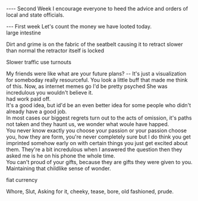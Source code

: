 ---- Second Week 
I encourage everyone to heed the advice and orders of local and state officials.  


--- First week 
Let's count the money we have looted today.  
large intestine
 
Dirt and grime is on the fabric of the seatbelt causing it to retract slower than normal
the retractor itself is locked 


Slower traffic use turnouts 

My friends were like what are your future plans? -- It's just a visualization for someboday really resourceful. 
You look a little buff that made me think of this. 
Now, as internet memes go 
I'd be pretty psyched 
She was incredulous you wouldn't believe it.  
had work paid off.  
It's a good idea, but id'd be an even better idea for some people who didn't already have a good job.  
In most cases our biggest regrets turn out to the acts of omission, it's paths not taken and they haunt us, we wonder what woule have happed.  
You never know exactly you choose your passion or your passion choose you, how they are form, you're never completely sure but I do think you get imprinted somehow early on with certain things you just get excited about them. 
They're a bit incredulous when I answered the question then they asked me is he on his phone the whole time.  
You can't proud of your gifts, because they are gifts they were given to you. 
Maintaining that childlike sense of wonder.  

fiat currency

Whore, Slut, Asking for it, cheeky, tease, bore, old fashioned, prude.  
